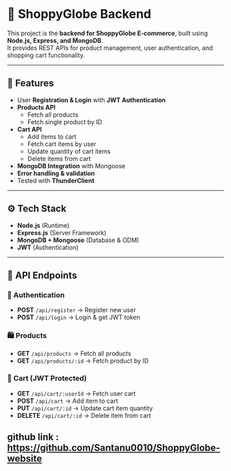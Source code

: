 # 🛒 ShoppyGlobe Backend

This project is the **backend for ShoppyGlobe E-commerce**, built using **Node.js, Express, and MongoDB**.  
It provides REST APIs for product management, user authentication, and shopping cart functionality.  

---

## 🚀 Features

- User **Registration & Login** with **JWT Authentication**
- **Products API**  
  - Fetch all products  
  - Fetch single product by ID  
- **Cart API**  
  - Add items to cart  
  - Fetch cart items by user  
  - Update quantity of cart items  
  - Delete items from cart  
- **MongoDB Integration** with Mongoose
- **Error handling & validation**
- Tested with **ThunderClient**

---

## ⚙️ Tech Stack

- **Node.js** (Runtime)
- **Express.js** (Server Framework)
- **MongoDB + Mongoose** (Database & ODM)
- **JWT** (Authentication)

---

## 📌 API Endpoints

### 🔑 Authentication
- **POST** `/api/register` → Register new user  
- **POST** `/api/login` → Login & get JWT token  

### 🛍️ Products
- **GET** `/api/products` → Fetch all products  
- **GET** `/api/products/:id` → Fetch product by ID  

### 🛒 Cart (JWT Protected)
- **GET** `/api/cart/:userId` → Fetch user cart  
- **POST** `/api/cart` → Add item to cart  
- **PUT** `/api/cart/:id` → Update cart item quantity  
- **DELETE** `/api/cart/:id` → Delete item from cart  

## github link : https://github.com/Santanu0010/ShoppyGlobe-website


